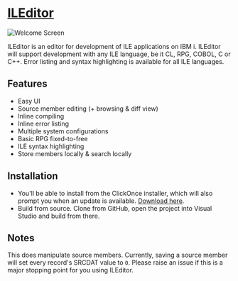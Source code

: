 # [ILEditor](http://worksofbarry.com/ileditor/)

![Welcome Screen](https://i.imgur.com/oIzFcDD.png)

ILEditor is an editor for development of ILE applications on IBM i. ILEditor will support development with any ILE language, be it CL, RPG, COBOL, C or C++. Error listing and syntax highlighting is available for all ILE languages.

## Features

* Easy UI
* Source member editing (+ browsing & diff view)
* Inline compiling
* Inline error listing
* Multiple system configurations
* Basic RPG fixed-to-free
* ILE syntax highlighting
* Store members locally & search locally

## Installation

* You'll be able to install from the ClickOnce installer, which will also prompt you when an update is available. [Download here](http://worksofbarry.com/ileditor/installer/setup.exe).
* Build from source. Clone from GitHub, open the project into Visual Studio and build from there.

## Notes

This does manipulate source members. Currently, saving a source member will set every record's SRCDAT value to `0`. Please raise an issue if this is a major stopping point for you using ILEditor.
